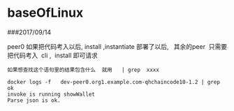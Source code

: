 # baseOfLinux

###2017/09/14

peer0 如果把代码考入以后, install ,instantiate 部署了以后,   其余的peer  只需要把代码考入  cli ,  install 即可请求




```
如果想查找这个语句里的结果包含什么  就用   | grep  xxxx

docker logs -f   dev-peer0.org1.example.com-qhchaincode10-1.2 | grep ok
invoke is running showWallet
Parse json is ok.
```
